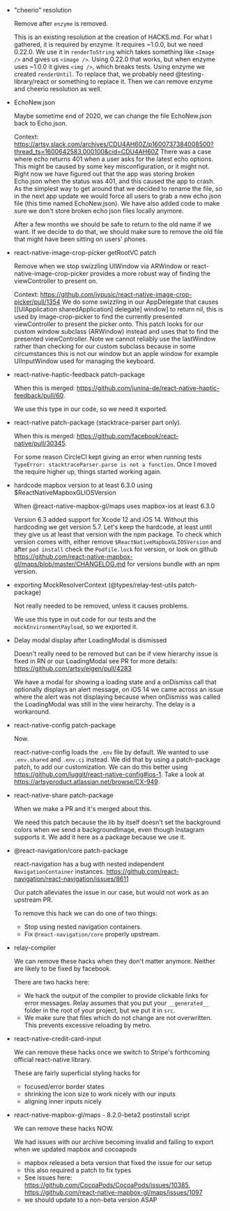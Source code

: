 <!-- Template

- Title

  Tell us when we can remove this hack.

  Explain why the hack was added.

-->

- "cheerio" resolution

  Remove after `enzyme` is removed.

  This is an existing resolution at the creation of HACKS.md. For what I gathered, it is required by enzyme. It requires ~1.0.0, but we need 0.22.0.
  We use it in `renderToString` which takes something like `<Image />` and gives us `<image />`. Using 0.22.0 that works, but when enzyme uses ~1.0.0 it gives `<img />`, which breaks tests.
  Using enzyme we created `renderUntil`. To replace that, we probably need @testing-library/react or something to replace it. Then we can remove enzyme and cheerio resolution as well.

- EchoNew.json

  Maybe sometime end of 2020, we can change the file EchoNew.json back to Echo.json.

  Context: https://artsy.slack.com/archives/CDU4AH60Z/p1600737384008500?thread_ts=1600642583.000100&cid=CDU4AH60Z
  There was a case where echo returns 401 when a user asks for the latest echo options. This might be caused by some key misconfiguration, or it might not. Right now we have figured out that the app was storing broken Echo.json when the status was 401, and this caused the app to crash. As the simplest way to get around that we decided to rename the file, so in the next app update we would force all users to grab a new echo json file (this time named EchoNew.json). We have also added code to make sure we don't store broken echo json files locally anymore.

  After a few months we should be safe to return to the old name if we want. If we decide to do that, we should make sure to remove the old file that might have been sitting on users' phones.

- react-native-image-crop-picker getRootVC patch

  Remove when we stop swizzling UIWindow via ARWindow or react-native-image-crop-picker provides a more robust way
  of finding the viewController to present on.

  Context: https://github.com/ivpusic/react-native-image-crop-picker/pull/1354
  We do some swizzling in our AppDelegate that causes [[UIApplication sharedApplication] delegate] window] to return nil, this is used by image-crop-picker to find the currently presented viewController to present the picker onto. This patch looks for our custom window subclass (ARWindow) instead and uses that to find the presented viewController. Note we cannot reliably use the lastWindow rather than checking for our custom subclass because in some circumstances this is not our window but an apple window for example UIInputWindow used for managing the keyboard.

- react-native-haptic-feedback patch-package

  When this is merged: https://github.com/junina-de/react-native-haptic-feedback/pull/60.

  We use this type in our code, so we need it exported.

- react-native patch-package (stacktrace-parser part only).

  When this is merged: https://github.com/facebook/react-native/pull/30345.

  For some reason CircleCI kept giving an error when running tests `TypeError: stacktraceParser.parse is not a function`. Once I moved the require higher up, things started working again.

- hardcode mapbox version to at least 6.3.0 using $ReactNativeMapboxGLIOSVersion

  When @react-native-mapbox-gl/maps uses mapbox-ios at least 6.3.0

  Version 6.3 added support for Xcode 12 and iOS 14. Without this hardcoding we get version 5.7. Let's keep the hardcode, at least until they give us at least that version with the npm package.
  To check which version comes with, either remove `$ReactNativeMapboxGLIOSVersion` and after `pod install` check the `Podfile.lock` for version, or look on github https://github.com/react-native-mapbox-gl/maps/blob/master/CHANGELOG.md for versions bundle with an npm version.

- exporting MockResolverContext (@types/relay-test-utils patch-package)

  Not really needed to be removed, unless it causes problems.

  We use this type in out code for our tests and the `mockEnvironmentPayload`, so we exported it.

- Delay modal display after LoadingModal is dismissed

  Doesn't really need to be removed but can be if view hierarchy issue is fixed in RN or our LoadingModal see PR for more
  details: https://github.com/artsy/eigen/pull/4283

  We have a modal for showing a loading state and a onDismiss call that optionally displays an alert message, on iOS 14 we came across an issue where the alert was not displaying because when onDismiss was called the LoadingModal was still in the view heirarchy. The delay is a workaround.

- react-native-config patch-package

  Now.

  react-native-config loads the `.env` file by default. We wanted to use `.env.shared` and `.env.ci` instead. We did that by using a patch-package patch, to add our customization.
  We can do this better using https://github.com/luggit/react-native-config#ios-1. Take a look at https://artsyproduct.atlassian.net/browse/CX-949.

- react-native-share patch-package

  When we make a PR and it's merged about this.

  We need this patch because the lib by itself doesn't set the background colors when we send a backgroundImage, even though Instagram supports it. We add it here as a package because we use it.

- @react-navigation/core patch-package

  react-navigation has a bug with nested independent `NavigationContainer` instances. https://github.com/react-navigation/react-navigation/issues/8611

  Our patch alleviates the issue in our case, but would not work as an upstream PR.

  To remove this hack we can do one of two things:
  - Stop using nested navigation containers.
  - Fix `@react-navigation/core` properly upstream.

- relay-compiler

  We can remove these hacks when they don't matter anymore. Neither are likely to be fixed by facebook.

  There are two hacks here:
  - We hack the output of the compiler to provide clickable links for error messages. Relay assumes that you put your
    `__generated__` folder in the root of your project, but we put it in `src`.
  - We make sure that files which do not change are not overwritten. This prevents excessive reloading by metro.

- react-native-credit-card-input

  We can remove these hacks once we switch to Stripe's forthcoming official react-native library.

  These are fairly superficial styling hacks for
  - focused/error border states
  - shrinking the icon size to work nicely with our inputs
  - aligning inner inputs nicely

- react-native-mapbox-gl/maps - 8.2.0-beta2 postinstall script

  We can remove these hacks NOW.

  We had issues with our archive becoming invalid and failing to export when we updated mapbox and cocoapods
  - mapbox released a beta version that fixed the issue for our setup
  - this also required a patch to fix types
  - See issues here: https://github.com/CocoaPods/CocoaPods/issues/10385, https://github.com/react-native-mapbox-gl/maps/issues/1097
  - we should update to a non-beta version ASAP
